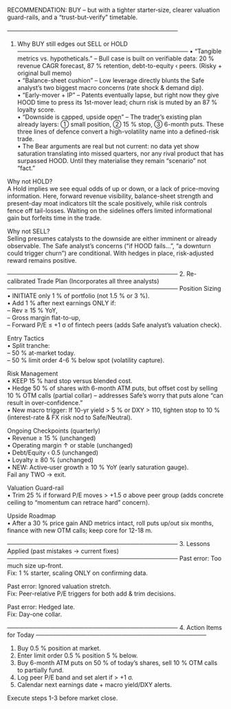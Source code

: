 RECOMMENDATION: BUY – but with a tighter starter‐size, clearer valuation guard-rails, and a “trust-but-verify” timetable.

────────────────────────────────────────
1. Why BUY still edges out SELL or HOLD
────────────────────────────────────────
• “Tangible metrics vs. hypotheticals.”  – Bull case is built on verifiable data: 20 % revenue CAGR forecast, 87 % retention, debt-to-equity ‹ peers.  (Risky + original bull memo)  
• “Balance-sheet cushion” – Low leverage directly blunts the Safe analyst’s two biggest macro concerns (rate shock & demand dip).  
• “Early-mover + IP” – Patents eventually lapse, but right now they give HOOD time to press its 1st-mover lead; churn risk is muted by an 87 % loyalty score.  
• “Downside is capped, upside open” – The trader’s existing plan already layers: ① small position, ② 15 % stop, ③ 6-month puts.  These three lines of defence convert a high-volatility name into a defined-risk trade.  
• The Bear arguments are real but not current: no data yet show saturation translating into missed quarters, nor any rival product that has surpassed HOOD. Until they materialise they remain “scenario” not “fact.”

Why not HOLD?  
A Hold implies we see equal odds of up or down, or a lack of price-moving information. Here, forward revenue visibility, balance-sheet strength and present-day moat indicators tilt the scale positively, while risk controls fence off tail-losses. Waiting on the sidelines offers limited informational gain but forfeits time in the trade.

Why not SELL?  
Selling presumes catalysts to the downside are either imminent or already observable. The Safe analyst’s concerns (“if HOOD fails…”, “a downturn could trigger churn”) are conditional. With hedges in place, risk-adjusted reward remains positive.

────────────────────────────────────────
2. Re-calibrated Trade Plan (Incorporates all three analysts)
────────────────────────────────────────
Position Sizing  
• INITIATE only 1 % of portfolio (not 1.5 % or 3 %).  
• Add 1 % after next earnings ONLY if:  
  – Rev ≥ 15 % YoY,  
  – Gross margin flat-to-up,  
  – Forward P/E ≤ +1 σ of fintech peers (adds Safe analyst’s valuation check).

Entry Tactics  
• Split tranche:  
  – 50 % at-market today.  
  – 50 % limit order 4-6 % below spot (volatility capture).  

Risk Management  
• KEEP 15 % hard stop versus blended cost.  
• Hedge 50 % of shares with 6-month ATM puts, but offset cost by selling 10 % OTM calls (partial collar) – addresses Safe’s worry that puts alone “can result in over-confidence.”  
• New macro trigger: If 10-yr yield > 5 % or DXY > 110, tighten stop to 10 % (interest-rate & FX risk nod to Safe/Neutral).

Ongoing Checkpoints (quarterly)  
• Revenue ≥ 15 % (unchanged)  
• Operating margin ↑ or stable (unchanged)  
• Debt/Equity ‹ 0.5 (unchanged)  
• Loyalty ≥ 80 % (unchanged)  
• NEW: Active‐user growth ≥ 10 % YoY (early saturation gauge).  
Fail any TWO → exit.

Valuation Guard-rail  
• Trim 25 % if forward P/E moves > +1.5 σ above peer group (adds concrete ceiling to “momentum can retrace hard” concern).

Upside Roadmap  
• After a 30 % price gain AND metrics intact, roll puts up/out six months, finance with new OTM calls; keep core for 12-18 m.

────────────────────────────────────────
3. Lessons Applied (past mistakes → current fixes)
────────────────────────────────────────
Past error: Too much size up-front.  
Fix: 1 % starter, scaling ONLY on confirming data.

Past error: Ignored valuation stretch.  
Fix: Peer-relative P/E triggers for both add & trim decisions.

Past error: Hedged late.  
Fix: Day-one collar.

────────────────────────────────────────
4. Action Items for Today
────────────────────────────────────────
1. Buy 0.5 % position at market.  
2. Enter limit order 0.5 % position 5 % below.  
3. Buy 6-month ATM puts on 50 % of today’s shares, sell 10 % OTM calls to partially fund.  
4. Log peer P/E band and set alert if > +1 σ.  
5. Calendar next earnings date + macro yield/DXY alerts.

Execute steps 1-3 before market close.